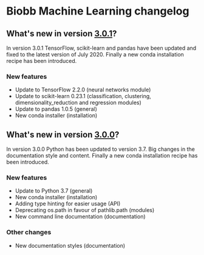 # Biobb Machine Learning changelog

## What's new in version [3.0.1](https://github.com/bioexcel/biobb_ml/releases/tag/v3.0.1)?
In version 3.0.1 TensorFlow, scikit-learn and pandas have been updated and fixed to the latest version of July 2020. Finally a new conda installation recipe has been introduced.

### New features

* Update to TensorFlow 2.2.0 (neural networks module)
* Update to scikit-learn 0.23.1 (classification, clustering, dimensionality_reduction and regression modules)
* Update to pandas 1.0.5 (general)
* New conda installer (installation)

## What's new in version [3.0.0](https://github.com/bioexcel/biobb_ml/releases/tag/v3.0.0)?
In version 3.0.0 Python has been updated to version 3.7. Big changes in the documentation style and content. Finally a new conda installation recipe has been introduced.

### New features

* Update to Python 3.7 (general)
* New conda installer (installation)
* Adding type hinting for easier usage (API)
* Deprecating os.path in favour of pathlib.path (modules)
* New command line documentation (documentation)

### Other changes

* New documentation styles (documentation)